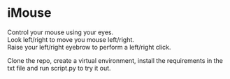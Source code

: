 # iMouse

Control your mouse using your eyes.  
Look left/right to move you mouse left/right.  
Raise your left/right eyebrow to perform a left/right click.

Clone the repo, create a virtual environment, install the requirements in the txt file and run script.py to try it out.
